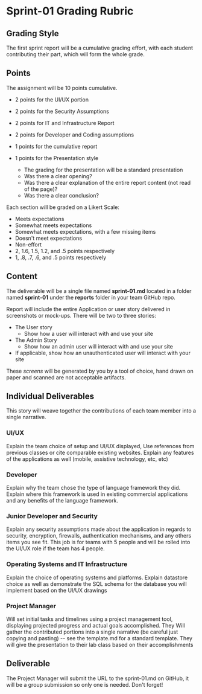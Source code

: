 # Sprint-01 Grading Rubric

## Grading Style

The first sprint report will be a cumulative grading effort, with each student contributing their part, which will form the whole grade.

## Points

The assignment will be 10 points cumulative.

- 2 points for the UI/UX portion
- 2 points for the Security Assumptions
- 2 points for IT and Infrastructure Report
- 2 points for Developer and Coding assumptions
- 1 points for the cumulative report
- 1 points for the Presentation style
  
  - The grading for the presentation will be a standard presentation
  - Was there a clear opening?
  - Was there a clear explanation of the entire report content (not read of the page)?
  - Was there a clear conclusion?

Each section will be graded on a Likert Scale:

- Meets expectations
- Somewhat meets expectations
- Somewhat meets expectations, with a few missing items
- Doesn't meet expectations
- Non-effort
- 2, 1.6, 1.5, 1.2, and .5 points respectively
- 1, .8, .7, .6, and .5 points respectively

## Content

The deliverable will be a single file named **sprint-01.md** located in a folder named **sprint-01** under the **reports** folder in your team GitHub repo.

Report will include the entire Application or user story delivered in screenshots or mock-ups.  There will be two to three stories:

- The User story
  - Show how a user will interact with and use your site
- The Admin Story
  - Show how an admin user will interact with and use your site
- If applicable, show how an unauthenticated user will interact with your site

These *screens* will be generated by you by a tool of choice, hand drawn on paper and scanned are not acceptable artifacts.

## Individual Deliverables

This story will weave together the contributions of each team member into a single narrative.

### UI/UX

Explain the team choice of setup and UI/UX displayed,  Use references from previous classes or cite comparable existing websites.  Explain any features of the applications as well (mobile, assistive technology, etc, etc)

### Developer

Explain why the team chose the type of language framework they did.  Explain where this framework is used in existing commercial applications and any benefits of the language framework.

### Junior Developer and Security

Explain any security assumptions made about the application in regards to security, encryption, firewalls, authentication mechanisms, and any others items you see fit. This job is for teams with 5 people and will be rolled into the UI/UX role if the team has 4 people.

### Operating Systems and IT Infrastructure

Explain the choice of operating systems and platforms.  Explain datastore choice as well as demonstrate the SQL schema for the database you will implement based on the UI/UX drawings

### Project Manager

Will set initial tasks and timelines using a project management tool, displaying projected progress and actual goals accomplished.  They Will gather the contributed portions into a single narrative (be careful just copying and pasting) -- see the template.md for a standard template.   They will give the presentation to their lab class based on their accomplishments

## Deliverable

The Project Manager will submit the URL to the sprint-01.md on GitHub, it will be a group submission so only one is needed.  Don't forget!
